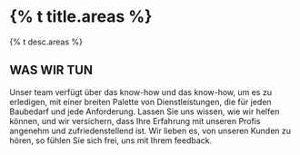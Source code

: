<div class="wrap mb">

  <h1>{% t title.areas %}</h1>
  <p>{% t desc.areas %}</p>

</div>

## WAS WIR TUN

Unser team verfügt über das know-how und das know-how, um es zu erledigen, mit einer breiten Palette von Dienstleistungen, die für jeden Baubedarf und jede Anforderung. Lassen Sie uns wissen, wie wir helfen können, und wir versichern, dass Ihre Erfahrung mit unseren Profis angenehm und zufriedenstellend ist. Wir lieben es, von unseren Kunden zu hören, so fühlen Sie sich frei, uns mit Ihrem feedback.